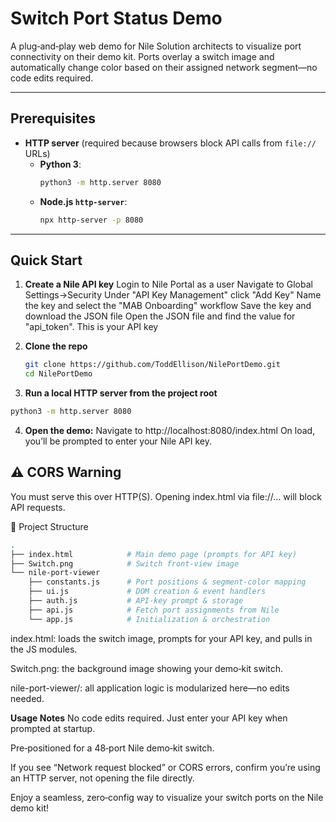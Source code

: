 # Switch Port Status Demo

A plug‑and‑play web demo for Nile Solution architects to visualize port connectivity on their demo kit. Ports overlay a switch image and automatically change color based on their assigned network segment—no code edits required.

---

## Prerequisites

- **HTTP server** (required because browsers block API calls from `file://` URLs)  
  - **Python 3**:  
    ```bash
    python3 -m http.server 8080
    ```  
  - **Node.js `http-server`**:  
    ```bash
    npx http-server -p 8080
    ```

---

## Quick Start

1. **Create a Nile API key**
Login to Nile Portal as a user 
Navigate to Global Settings->Security
Under "API Key Management" click "Add Key"
Name the key and select the "MAB Onboarding" workflow
Save the key and download the JSON file
Open the JSON file and find the value for "api_token". This is your API key

2. **Clone the repo**  
   ```bash
   git clone https://github.com/ToddEllison/NilePortDemo.git
   cd NilePortDemo

3. **Run a local HTTP server from the project root**
  ```bash
  python3 -m http.server 8080
  ```

4. **Open the demo:**
Navigate to http://localhost:8080/index.html
On load, you’ll be prompted to enter your Nile API key.

## ⚠️ CORS Warning
You must serve this over HTTP(S). Opening index.html via file://… will block API requests.

📂 Project Structure
```bash
.
├── index.html            # Main demo page (prompts for API key)
├── Switch.png            # Switch front‑view image
└── nile-port-viewer
    ├── constants.js      # Port positions & segment‑color mapping
    ├── ui.js             # DOM creation & event handlers
    ├── auth.js           # API‑key prompt & storage
    ├── api.js            # Fetch port assignments from Nile
    └── app.js            # Initialization & orchestration
```
index.html: loads the switch image, prompts for your API key, and pulls in the JS modules.

Switch.png: the background image showing your demo‑kit switch.

nile-port-viewer/: all application logic is modularized here—no edits needed.

**Usage Notes**
No code edits required. Just enter your API key when prompted at startup.

Pre‑positioned for a 48‑port Nile demo‑kit switch.

If you see “Network request blocked” or CORS errors, confirm you’re using an HTTP server, not opening the file directly.

Enjoy a seamless, zero‑config way to visualize your switch ports on the Nile demo kit!
